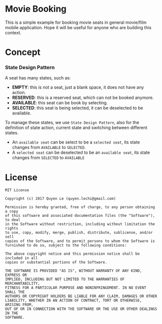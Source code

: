 # Movie Booking

This is a simple example for booking movie seats in general movie/film mobile application.
Hope it will be useful for anyone who are building this context.

# Concept
### State Design Pattern

A seat has many states, such as:
* **EMPTY**: this is not a seat, just a blank space, it does not have any action.
* **RESERVED**: this is a reserved seat, which can not be booked anymore.
* **AVAILABLE**: this seat can be book by selecting.
* **SELECTED**: this seat is being selected, it can be deselected to be available.

To manage these states, we use `State Design Pattern`, also for the definition of state action, current state and switching between different states.
* An `available seat` can be select to be a `selected seat`, its state changes from `AVAILABLE` to `SELECTED`.
* A `selected seat` can be deselected to be an `available seat`, its state changes from `SELECTED` to `AVAILABLE`

# License
```
MIT License

Copyright (c) 2017 Quyen Le (quyen.lechi@gmail.com)

Permission is hereby granted, free of charge, to any person obtaining a copy
of this software and associated documentation files (the "Software"), to deal
in the Software without restriction, including without limitation the rights
to use, copy, modify, merge, publish, distribute, sublicense, and/or sell
copies of the Software, and to permit persons to whom the Software is
furnished to do so, subject to the following conditions:

The above copyright notice and this permission notice shall be included in all
copies or substantial portions of the Software.

THE SOFTWARE IS PROVIDED "AS IS", WITHOUT WARRANTY OF ANY KIND, EXPRESS OR
IMPLIED, INCLUDING BUT NOT LIMITED TO THE WARRANTIES OF MERCHANTABILITY,
FITNESS FOR A PARTICULAR PURPOSE AND NONINFRINGEMENT. IN NO EVENT SHALL THE
AUTHORS OR COPYRIGHT HOLDERS BE LIABLE FOR ANY CLAIM, DAMAGES OR OTHER
LIABILITY, WHETHER IN AN ACTION OF CONTRACT, TORT OR OTHERWISE, ARISING FROM,
OUT OF OR IN CONNECTION WITH THE SOFTWARE OR THE USE OR OTHER DEALINGS IN THE
SOFTWARE.
```
